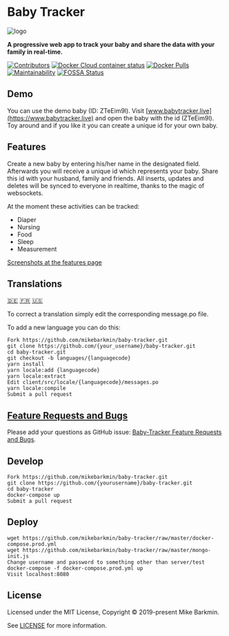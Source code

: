 # Baby Tracker

![logo](https://github.com/mikebarkmin/baby-tracker/raw/master/logo.png)

**A progressive web app to track your baby and share the data with your family in real-time.**

[![Contributors](https://img.shields.io/github/contributors/mikebarkmin/baby-tracker.svg "Contributors")](https://github.com/mikebarkmin/baby-tracker/graphs/contributors)
[![Docker Cloud container status](https://img.shields.io/docker/cloud/build/mikebarkmin/baby-tracker.svg "Docker Cloud container status")](https://hub.docker.com/r/mikebarkmin/baby-tracker)
[![Docker Pulls](https://img.shields.io/docker/pulls/mikebarkmin/baby-tracker)](https://cloud.docker.com/repository/docker/mikebarkmin/baby-tracker)
[![Maintainability](https://api.codeclimate.com/v1/badges/ac5730932862bc3cfa78/maintainability)](https://codeclimate.com/github/mikebarkmin/baby-tracker/maintainability)
[![FOSSA Status](https://app.fossa.com/api/projects/git%2Bgithub.com%2Fmikebarkmin%2Fbaby-tracker.svg?type=shield)](https://app.fossa.com/projects/git%2Bgithub.com%2Fmikebarkmin%2Fbaby-tracker?ref=badge_shield)

## Demo

You can use the demo baby (ID: ZTeEim9l). Visit [www.babytracker.live](https://www.babytracker.live) and open the baby with the id (ZTeEim9l). Toy around and if you like it you can create a unique id for your own baby.

## Features

Create a new baby by entering his/her name in the designated field. Afterwards
you will receive a unique id which represents your baby. Share this id with
your husband, family and friends. All inserts, updates and deletes will be
synced to everyone in realtime, thanks to the magic of websockets.

At the moment these activities can be tracked:

* Diaper
* Nursing
* Food
* Sleep
* Measurement

[Screenshots at the features page](https://github.com/mikebarkmin/baby-tracker/wiki/Features)

## Translations

[:de:](https://raw.githubusercontent.com/mikebarkmin/baby-tracker/master/client/src/locales/de-DE/messages.po) [:fr:](https://raw.githubusercontent.com/mikebarkmin/baby-tracker/master/client/src/locales/fr/messages.po) [:us:](https://raw.githubusercontent.com/mikebarkmin/baby-tracker/master/client/src/locales/en-US/messages.po)

To correct a translation simply edit the corresponding message.po file.

To add a new language you can do this:

```
Fork https://github.com/mikebarkmin/baby-tracker.git
git clone https://github.com/{your_username}/baby-tracker.git
cd baby-tracker.git
git checkout -b languages/{languagecode}
yarn install
yarn locale:add {languagecode}
yarn locale:extract
Edit client/src/locale/{languagecode}/messages.po
yarn locale:compile
Submit a pull request
```

## [Feature Requests and Bugs](https://github.com/mikebarkmin/baby-tracker/issues)

Please add your questions as GitHub issue: [Baby-Tracker Feature Requests and Bugs](https://github.com/mikebarkmin/baby-tracker/issues).

## Develop

```
Fork https://github.com/mikebarkmin/baby-tracker.git
git clone https://github.com/{yourusername}/baby-tracker.git
cd baby-tracker
docker-compose up
Submit a pull request
```

## Deploy

```
wget https://github.com/mikebarkmin/baby-tracker/raw/master/docker-compose.prod.yml
wget https://github.com/mikebarkmin/baby-tracker/raw/master/mongo-init.js
Change username and password to something other than server/test
docker-compose -f docker-compose.prod.yml up
Visit localhost:8080
```

## License

Licensed under the MIT License, Copyright © 2019-present Mike Barkmin.

See [LICENSE](https://raw.githubusercontent.com/mikebarkmin/baby-tracker/master/LICENSE) for more information.
